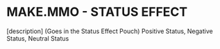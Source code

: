 # MAKE.MMO - STATUS EFFECT

[description]
(Goes in the Status Effect Pouch)
Positive Status, Negative Status, Neutral Status
